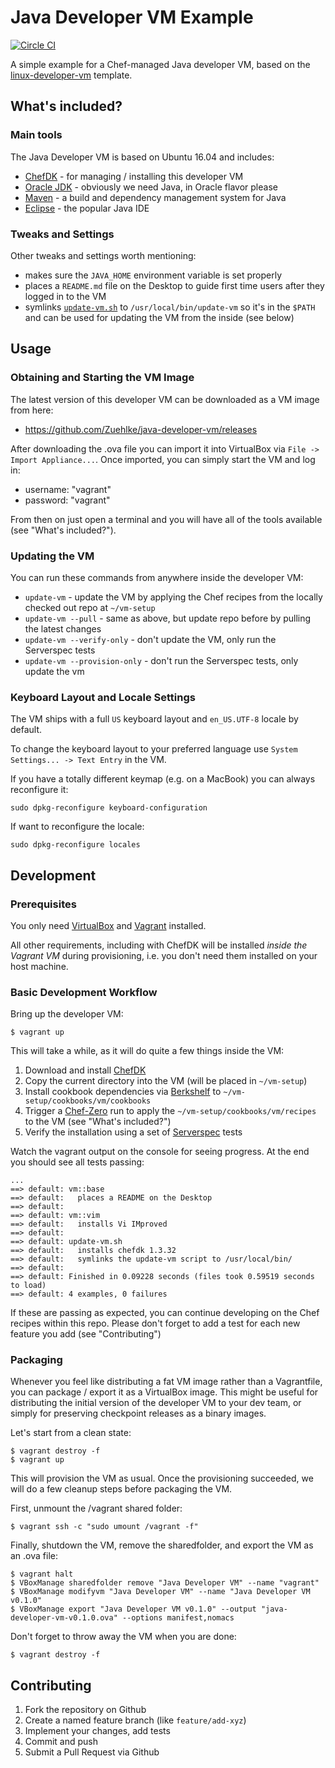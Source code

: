 
# Java Developer VM Example

[![Circle CI](https://circleci.com/gh/Zuehlke/java-developer-vm/tree/master.svg?style=shield)](https://circleci.com/gh/Zuehlke/java-developer-vm/tree/master)

A simple example for a Chef-managed Java developer VM, based on the [linux-developer-vm](https://github.com/Zuehlke/linux-developer-vm) template.

## What's included?

### Main tools

The Java Developer VM is based on Ubuntu 16.04 and includes:

 * [ChefDK](https://downloads.chef.io/chef-dk/) - for managing / installing this developer VM
 * [Oracle JDK](https://www.oracle.com/java/) - obviously we need Java, in Oracle flavor please
 * [Maven](https://maven.apache.org/) - a build and dependency management system for Java
 * [Eclipse](https://eclipse.org) - the popular Java IDE

### Tweaks and Settings

Other tweaks and settings worth mentioning:

 * makes sure the `JAVA_HOME` environment variable is set properly
 * places a `README.md` file on the Desktop to guide first time users after they logged in to the VM
 * symlinks [`update-vm.sh`](scripts/update-vm.sh) to `/usr/local/bin/update-vm` so it's in the `$PATH` and can be used for updating the VM from the inside (see below)


## Usage

### Obtaining and Starting the VM Image

The latest version of this developer VM can be downloaded as a VM image from here:

 * https://github.com/Zuehlke/java-developer-vm/releases

After downloading the .ova file you can import it into VirtualBox via `File -> Import Appliance...`.
Once imported, you can simply start the VM and log in:

 * username: "vagrant"
 * password: "vagrant"

From then on just open a terminal and you will have all of the tools available (see "What's included?").

### Updating the VM

You can run these commands from anywhere inside the developer VM:

 * `update-vm` - update the VM by applying the Chef recipes from the locally checked out repo at `~/vm-setup`
 * `update-vm --pull` - same as above, but update repo before by pulling the latest changes
 * `update-vm --verify-only` - don't update the VM, only run the Serverspec tests
 * `update-vm --provision-only` - don't run the Serverspec tests, only update the vm

### Keyboard Layout and Locale Settings

The VM ships with a full `US` keyboard layout and `en_US.UTF-8` locale by default.

To change the keyboard layout to your preferred language use `System Settings... -> Text Entry` in the VM.

If you have a totally different keymap (e.g. on a MacBook) you can always reconfigure it:
```
sudo dpkg-reconfigure keyboard-configuration
```

If want to reconfigure the locale:
```
sudo dpkg-reconfigure locales
```


## Development

### Prerequisites

You only need [VirtualBox](http://virtualbox.org/wiki/Downloads) and [Vagrant](http://www.vagrantup.com/)
installed.

All other requirements, including with ChefDK will be installed *inside the Vagrant VM* during provisioning, i.e. you don't need them installed on your host machine.

### Basic Development Workflow

Bring up the developer VM:
```
$ vagrant up
```

This will take a while, as it will do quite a few things inside the VM:

 1. Download and install [ChefDK](https://downloads.chef.io/chef-dk/)
 1. Copy the current directory into the VM (will be placed in `~/vm-setup`)
 1. Install cookbook dependencies via [Berkshelf](http://berkshelf.com/) to `~/vm-setup/cookbooks/vm/cookbooks`
 1. Trigger a [Chef-Zero](https://www.chef.io/blog/2013/10/31/chef-client-z-from-zero-to-chef-in-8-5-seconds/) run to apply the `~/vm-setup/cookbooks/vm/recipes` to the VM (see "What's included?")
 1. Verify the installation using a set of [Serverspec](http://serverspec.org/) tests

Watch the vagrant output on the console for seeing progress. At the end you
should see all tests passing:

```
...
==> default: vm::base
==> default:   places a README on the Desktop
==> default:
==> default: vm::vim
==> default:   installs Vi IMproved
==> default:
==> default: update-vm.sh
==> default:   installs chefdk 1.3.32
==> default:   symlinks the update-vm script to /usr/local/bin/
==> default:
==> default: Finished in 0.09228 seconds (files took 0.59519 seconds to load)
==> default: 4 examples, 0 failures
```

If these are passing as expected, you can continue developing on the Chef recipes within this repo.
Please don't forget to add a test for each new feature you add (see "Contributing")

### Packaging

Whenever you feel like distributing a fat VM image rather than a Vagrantfile,
you can package / export it as a VirtualBox image. This might be useful
for distributing the initial version of the developer VM to your dev team,
or simply for preserving checkpoint releases as a binary images.

Let's start from a clean state:
```
$ vagrant destroy -f
$ vagrant up
```

This will provision the VM as usual. Once the provisioning succeeded, we will
do a few cleanup steps before packaging the VM.

First, unmount the /vagrant shared folder:
```
$ vagrant ssh -c "sudo umount /vagrant -f"
```

Finally, shutdown the VM, remove the sharedfolder, and export the VM as an .ova file:
```
$ vagrant halt
$ VBoxManage sharedfolder remove "Java Developer VM" --name "vagrant"
$ VBoxManage modifyvm "Java Developer VM" --name "Java Developer VM v0.1.0"
$ VBoxManage export "Java Developer VM v0.1.0" --output "java-developer-vm-v0.1.0.ova" --options manifest,nomacs
```

Don't forget to throw away the VM when you are done:
```
$ vagrant destroy -f
```


## Contributing

 1. Fork the repository on Github
 1. Create a named feature branch (like `feature/add-xyz`)
 1. Implement your changes, add tests
 1. Commit and push
 1. Submit a Pull Request via Github
